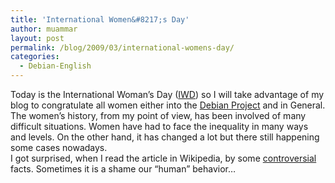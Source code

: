 ```yaml
---
title: 'International Women&#8217;s Day'
author: muammar
layout: post
permalink: /blog/2009/03/international-womens-day/
categories:
  - Debian-English
---
```

Today is the International Woman&#8217;s Day ([IWD][1]) so I will take advantage of my blog to congratulate all women either into the [Debian Project][2] and in General.  
The women&#8217;s history, from my point of view, has been involved of many difficult situations. Women have had to face the inequality in many ways and levels. On the other hand, it has changed a lot but there still happening some cases nowadays.  
I got surprised, when I read the article in Wikipedia, by some [controversial][3] facts. Sometimes it is a shame our &#8220;human&#8221; behavior&#8230;

 [1]: http://en.wikipedia.org/wiki/International_Women%27s_Day
 [2]: http://www.debian.org
 [3]: http://en.wikipedia.org/wiki/International_Women%27s_Day#Controversies